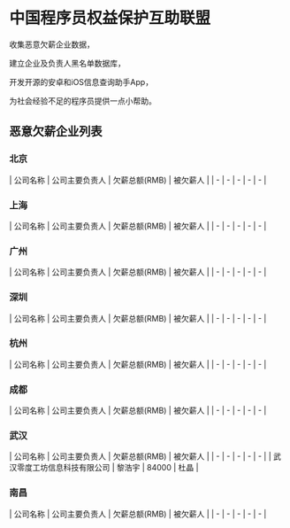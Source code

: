 # 中国程序员权益保护互助联盟

收集恶意欠薪企业数据，

建立企业及负责人黑名单数据库，

开发开源的安卓和iOS信息查询助手App，

为社会经验不足的程序员提供一点小帮助。

## 恶意欠薪企业列表
### 北京

| 公司名称 | 公司主要负责人 | 欠薪总额(RMB) | 被欠薪人 |
| - | - | - | - | - |
### 上海

| 公司名称 | 公司主要负责人 | 欠薪总额(RMB) | 被欠薪人 |
| - | - | - | - | - |
### 广州

| 公司名称 | 公司主要负责人 | 欠薪总额(RMB) | 被欠薪人 |
| - | - | - | - | - |
### 深圳

| 公司名称 | 公司主要负责人 | 欠薪总额(RMB) | 被欠薪人 |
| - | - | - | - | - |
### 杭州

| 公司名称 | 公司主要负责人 | 欠薪总额(RMB) | 被欠薪人 |
| - | - | - | - | - |
### 成都

| 公司名称 | 公司主要负责人 | 欠薪总额(RMB) | 被欠薪人 |
| - | - | - | - | - |
### 武汉

| 公司名称 | 公司主要负责人 | 欠薪总额(RMB) | 被欠薪人 |
| - | - | - | - | - |
| 武汉零度工坊信息科技有限公司 | 黎浩宇 | 84000 | 杜晶 |
### 南昌

| 公司名称 | 公司主要负责人 | 欠薪总额(RMB) | 被欠薪人 |
| - | - | - | - | - |